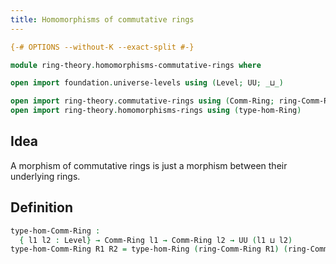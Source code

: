 ```yaml
---
title: Homomorphisms of commutative rings
---
```


```agda
{-# OPTIONS --without-K --exact-split #-}

module ring-theory.homomorphisms-commutative-rings where

open import foundation.universe-levels using (Level; UU; _⊔_)

open import ring-theory.commutative-rings using (Comm-Ring; ring-Comm-Ring)
open import ring-theory.homomorphisms-rings using (type-hom-Ring)
```

## Idea

A morphism of commutative rings is just a morphism between their underlying rings.

## Definition

```agda
type-hom-Comm-Ring :
  { l1 l2 : Level} → Comm-Ring l1 → Comm-Ring l2 → UU (l1 ⊔ l2)
type-hom-Comm-Ring R1 R2 = type-hom-Ring (ring-Comm-Ring R1) (ring-Comm-Ring R2)
```
